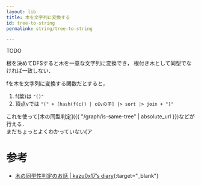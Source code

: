```yaml
---
layout: lib
title: 木を文字列に変換する
id: tree-to-string
permalink: string/tree-to-string

---
```



TODO

根を決めてDFSすると木を一意な文字列に変換でき，
根付き木として同型でなければ一致しない．

fを木を文字列に変換する関数だとすると，

1. f(葉)は `"()"`
2. 頂点vでは `"(" + [hash(f(c)) | c∈vの子] |> sort |> join + ")"`

これを使って[木の同型判定]({{ "/graph/is-same-tree" | absolute_url }})などが行える．  
まだちょっとよくわかっていない(ア

# 参考

* [木の同型性判定のお話 \| kazu0x17’s diary](http://chocobaby-aporo.hatenablog.com/entry/2017/12/05/233027){:target="_blank"}

